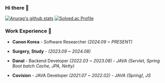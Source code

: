 ### Hi there 👋

[![Anurag's github stats](https://github-readme-stats.vercel.app/api?username=LeeYuHwan)](https://github.com/anuraghazra/github-readme-stats)
[![Solved.ac Profile](http://mazassumnida.wtf/api/v2/generate_badge?boj=dbghksskfk)](https://solved.ac/dbghksskfk/)
### Work Experience 🏢
- **Canon Korea** - Software Researcher *(2024.09 ~ PRESENT)*

- **Surgery, Study** - *(2023.09 ~ 2024.08)*

- **Danal** - Backend Developer *(2022.03 ~ 2023.08) - JAVA (Servlet, Spring Boot batch Cache, JPA, Netty)*

- **Covision** - JAVA Developer *(2021.07 ~ 2022.02) - JAVA (Spring), JS*

<!--
**LeeYuHwan/LeeYuHwan** is a ✨ _special_ ✨ repository because its `README.md` (this file) appears on your GitHub profile.

Here are some ideas to get you started:

- 🔭 I’m currently working on ...
- 🌱 I’m currently learning ...
- 👯 I’m looking to collaborate on ...
- 🤔 I’m looking for help with ...
- 💬 Ask me about ...
- 📫 How to reach me: ...
- 😄 Pronouns: ...
- ⚡ Fun fact: ...
-->
